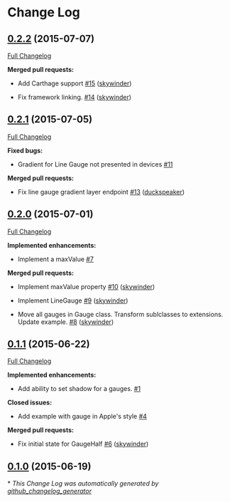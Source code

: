 # Change Log

## [0.2.2](https://github.com/skywinder/GaugeKit/tree/0.2.2) (2015-07-07)

[Full Changelog](https://github.com/skywinder/GaugeKit/compare/0.2.1...0.2.2)

**Merged pull requests:**

- Add Carthage support [\#15](https://github.com/skywinder/GaugeKit/pull/15) ([skywinder](https://github.com/skywinder))

- Fix framework linking. [\#14](https://github.com/skywinder/GaugeKit/pull/14) ([skywinder](https://github.com/skywinder))

## [0.2.1](https://github.com/skywinder/GaugeKit/tree/0.2.1) (2015-07-05)

[Full Changelog](https://github.com/skywinder/GaugeKit/compare/0.2.0...0.2.1)

**Fixed bugs:**

- Gradient for Line Gauge not presented in devices [\#11](https://github.com/skywinder/GaugeKit/issues/11)

**Merged pull requests:**

- Fix line gauge gradient layer endpoint [\#13](https://github.com/skywinder/GaugeKit/pull/13) ([duckspeaker](https://github.com/duckspeaker))

## [0.2.0](https://github.com/skywinder/GaugeKit/tree/0.2.0) (2015-07-01)

[Full Changelog](https://github.com/skywinder/GaugeKit/compare/0.1.1...0.2.0)

**Implemented enhancements:**

- Implement a maxValue [\#7](https://github.com/skywinder/GaugeKit/issues/7)

**Merged pull requests:**

- Implement maxValue property [\#10](https://github.com/skywinder/GaugeKit/pull/10) ([skywinder](https://github.com/skywinder))

- Implement LineGauge [\#9](https://github.com/skywinder/GaugeKit/pull/9) ([skywinder](https://github.com/skywinder))

- Move all gauges in Gauge class. Transform sublclasses to extensions. Update example. [\#8](https://github.com/skywinder/GaugeKit/pull/8) ([skywinder](https://github.com/skywinder))

## [0.1.1](https://github.com/skywinder/GaugeKit/tree/0.1.1) (2015-06-22)

[Full Changelog](https://github.com/skywinder/GaugeKit/compare/0.1.0...0.1.1)

**Implemented enhancements:**

- Add ability to set shadow for a gauges. [\#1](https://github.com/skywinder/GaugeKit/issues/1)

**Closed issues:**

- Add example with gauge in Apple's style [\#4](https://github.com/skywinder/GaugeKit/issues/4)

**Merged pull requests:**

- Fix initial state for GaugeHalf [\#6](https://github.com/skywinder/GaugeKit/pull/6) ([skywinder](https://github.com/skywinder))

## [0.1.0](https://github.com/skywinder/GaugeKit/tree/0.1.0) (2015-06-19)



\* *This Change Log was automatically generated by [github_changelog_generator](https://github.com/skywinder/Github-Changelog-Generator)*
